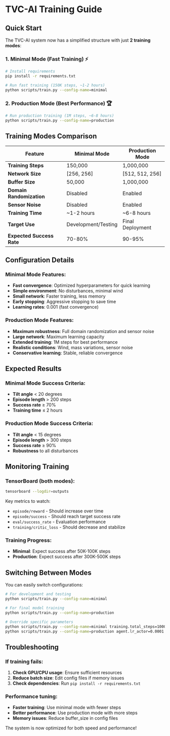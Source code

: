 # TVC-AI Training Guide

## Quick Start

The TVC-AI system now has a simplified structure with just **2 training modes**:

### 1. Minimal Mode (Fast Training) ⚡
```bash
# Install requirements
pip install -r requirements.txt

# Run fast training (150K steps, ~1-2 hours)
python scripts/train.py --config-name=minimal
```

### 2. Production Mode (Best Performance) 🏆
```bash
# Run production training (1M steps, ~6-8 hours)
python scripts/train.py --config-name=production
```

## Training Modes Comparison

| Feature | Minimal Mode | Production Mode |
|---------|-------------|-----------------|
| **Training Steps** | 150,000 | 1,000,000 |
| **Network Size** | [256, 256] | [512, 512, 256] |
| **Buffer Size** | 50,000 | 1,000,000 |
| **Domain Randomization** | Disabled | Enabled |
| **Sensor Noise** | Disabled | Enabled |
| **Training Time** | ~1-2 hours | ~6-8 hours |
| **Target Use** | Development/Testing | Final Deployment |
| **Expected Success Rate** | 70-80% | 90-95% |

## Configuration Details

### Minimal Mode Features:
- **Fast convergence**: Optimized hyperparameters for quick learning
- **Simple environment**: No disturbances, minimal wind
- **Small network**: Faster training, less memory
- **Early stopping**: Aggressive stopping to save time
- **Learning rates**: 0.001 (fast convergence)

### Production Mode Features:
- **Maximum robustness**: Full domain randomization and sensor noise
- **Large network**: Maximum learning capacity
- **Extended training**: 1M steps for best performance
- **Realistic conditions**: Wind, mass variations, sensor noise
- **Conservative learning**: Stable, reliable convergence

## Expected Results

### Minimal Mode Success Criteria:
- **Tilt angle** < 20 degrees
- **Episode length** > 200 steps
- **Success rate** ≥ 70%
- **Training time** ≤ 2 hours

### Production Mode Success Criteria:
- **Tilt angle** < 15 degrees
- **Episode length** > 300 steps  
- **Success rate** ≥ 90%
- **Robustness** to all disturbances

## Monitoring Training

### TensorBoard (both modes):
```bash
tensorboard --logdir=outputs
```

Key metrics to watch:
- `episode/reward` - Should increase over time
- `episode/success` - Should reach target success rate
- `eval/success_rate` - Evaluation performance
- `training/critic_loss` - Should decrease and stabilize

### Training Progress:
- **Minimal**: Expect success after 50K-100K steps
- **Production**: Expect success after 300K-500K steps

## Switching Between Modes

You can easily switch configurations:
```bash
# For development and testing
python scripts/train.py --config-name=minimal

# For final model training
python scripts/train.py --config-name=production

# Override specific parameters
python scripts/train.py --config-name=minimal training.total_steps=100000
python scripts/train.py --config-name=production agent.lr_actor=0.0001
```

## Troubleshooting

### If training fails:
1. **Check GPU/CPU usage**: Ensure sufficient resources
2. **Reduce batch size**: Edit config files if memory issues
3. **Check dependencies**: Run `pip install -r requirements.txt`

### Performance tuning:
- **Faster training**: Use minimal mode with fewer steps
- **Better performance**: Use production mode with more steps
- **Memory issues**: Reduce buffer_size in config files

The system is now optimized for both speed and performance!
